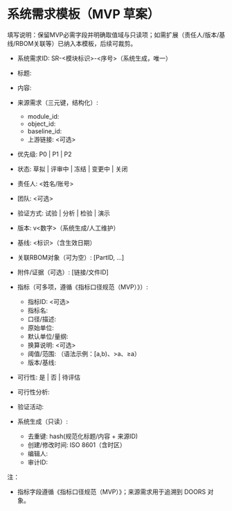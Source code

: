 # 系统需求模板（MVP 草案）

填写说明：保留MVP必需字段并明确取值域与只读项；如需扩展（责任人/版本/基线/RBOM关联等）已纳入本模板，后续可裁剪。

- 系统需求ID: SR-<模块标识>-<序号>（系统生成，唯一）
- 标题: 
- 内容: 
- 来源需求（三元键，结构化）:
  - module_id: 
  - object_id: 
  - baseline_id: 
  - 上游链接: <可选>
- 优先级: P0 | P1 | P2
- 状态: 草拟 | 评审中 | 冻结 | 变更中 | 关闭
- 责任人: <姓名/账号>
- 团队: <可选>
- 验证方式: 试验 | 分析 | 检验 | 演示
- 版本: v<数字>（系统生成/人工维护）
- 基线: <标识>（含生效日期）
- 关联RBOM对象（可为空）: [PartID, ...]
- 附件/证据（可选）: [链接/文件ID]

- 指标（可多项，遵循《指标口径规范（MVP）》）:
  - 指标ID: <可选>
  - 指标名: 
  - 口径/描述: 
  - 原始单位: 
  - 默认单位/量纲: 
  - 换算说明: <可选>
  - 阈值/范围: （语法示例：[a,b)、>a、≥a）
  - 版本/基线: 

- 可行性: 是 | 否 | 待评估
- 可行性分析: 
- 验证活动: 

- 系统生成（只读）:
  - 去重键: hash(规范化标题/内容 + 来源ID)
  - 创建/修改时间: ISO 8601（含时区）
  - 编辑人: 
  - 审计ID: 

注：
- 指标字段遵循《指标口径规范（MVP）》；来源需求用于追溯到 DOORS 对象。

